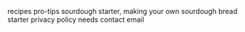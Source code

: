 recipes
pro-tips
sourdough starter, making your own sourdough bread starter
privacy policy needs contact email
